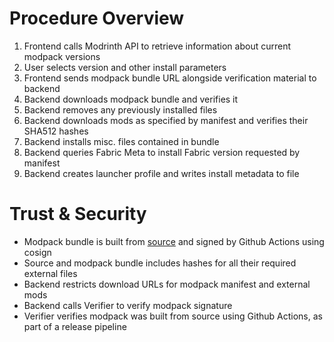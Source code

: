 # Procedure Overview

1. Frontend calls Modrinth API to retrieve information about current modpack versions
1. User selects version and other install parameters
1. Frontend sends modpack bundle URL alongside verification material to backend
1. Backend downloads modpack bundle and verifies it
1. Backend removes any previously installed files
1. Backend downloads mods as specified by manifest and verifies their SHA512 hashes
1. Backend installs misc. files contained in bundle
1. Backend queries Fabric Meta to install Fabric version requested by manifest
1. Backend creates launcher profile and writes install metadata to file

# Trust & Security

- Modpack bundle is built from [source](https://github.com/Fabulously-Optimized/fabulously-optimized) and signed by Github Actions using cosign
- Source and modpack bundle includes hashes for all their required external files
- Backend restricts download URLs for modpack manifest and external mods
- Backend calls Verifier to verify modpack signature
- Verifier verifies modpack was built from source using Github Actions, as part of a release pipeline
